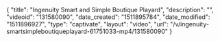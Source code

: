 {
    "title": "Ingenuity Smart and Simple Boutique Playard",
    "description": "",
    "videoid": "131580090",
    "date_created": "1511895784",
    "date_modified": "1511896927",
    "type": "captivate",
    "layout": "video",
    "url": "\/v\/ingenuity-smartsimpleboutiqueplayard-61751033-mp4\/131580090"
}